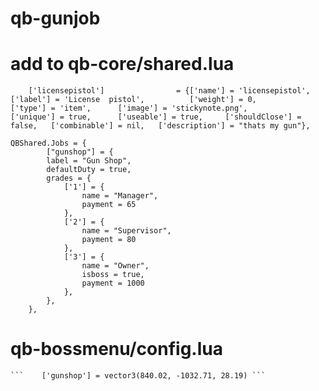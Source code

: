 # qb-gunjob

# add to qb-core/shared.lua
```
	['licensepistol'] 				 = {['name'] = 'licensepistol', 			 	['label'] = 'License  pistol', 			['weight'] = 0, 		['type'] = 'item', 		['image'] = 'stickynote.png', 			['unique'] = true, 		['useable'] = true, 	['shouldClose'] = false,   ['combinable'] = nil,   ['description'] = "thats my gun"},
```
```
QBShared.Jobs = {
    	["gunshop"] = {
		label = "Gun Shop",
		defaultDuty = true,
		grades = {
			['1'] = {
				name = "Manager",
				payment = 65
			},
			['2'] = {
				name = "Supervisor",
				payment = 80
			},
			['3'] = {
				name = "Owner",
				isboss = true,
				payment = 1000
			},
		},
	},
```

   # qb-bossmenu/config.lua
    ```    ['gunshop'] = vector3(840.02, -1032.71, 28.19) ```
